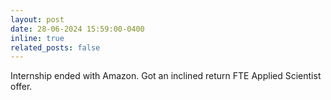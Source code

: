 ```yaml
---
layout: post
date: 28-06-2024 15:59:00-0400
inline: true
related_posts: false
---
```


Internship ended with Amazon. Got an inclined return FTE Applied Scientist offer.